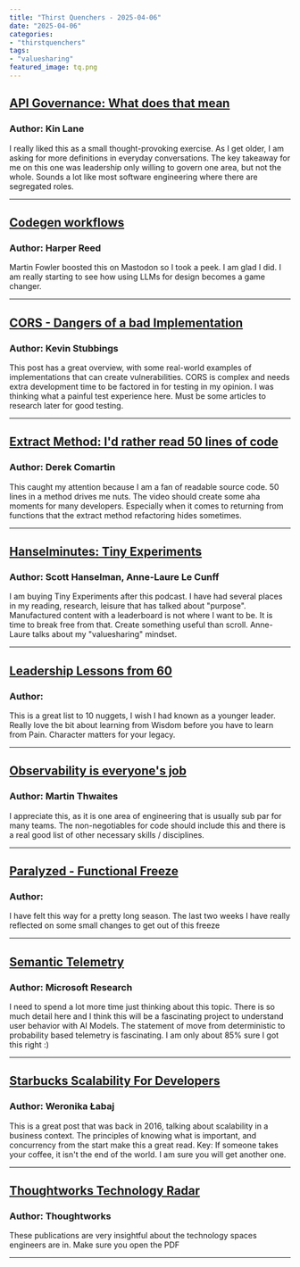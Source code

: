 ```yaml
---
title: "Thirst Quenchers - 2025-04-06"
date: "2025-04-06"
categories:
- "thirstquenchers"
tags:
- "valuesharing"
featured_image: tq.png
---
```



## [API Governance: What does that mean](https://apievangelist.com/2025/04/02/what-is-it-you-are-governing-when-you-say-api-governance/)

### Author: Kin Lane

 I really liked this as a small thought-provoking exercise. As I get older, I am asking for more definitions in everyday conversations. The key takeaway for me on this one was leadership only willing to govern one area, but not the whole. Sounds a lot like most software engineering where there are segregated roles.

***

 ## [Codegen workflows](https://harper.blog/2025/02/16/my-llm-codegen-workflow-atm/)

### Author: Harper Reed

 Martin Fowler boosted this on Mastodon so I took a peek. I am glad I did. I am really starting to see how using LLMs for design becomes a game changer. 

***

 ## [CORS - Dangers of a bad Implementation](https://github.blog/security/application-security/localhost-dangers-cors-and-dns-rebinding/)

### Author: Kevin Stubbings

 This post has a great overview, with some real-world examples of implementations that can create vulnerabilities. CORS is complex and needs extra development time to be factored in for testing in my opinion. I was thinking what a painful test experience here. Must be some articles to research later for good testing. 

***

 ## [Extract Method: I'd rather read 50 lines of code](https://codeopinion.com/id-rather-read-50-lines-than-extract-method-refactoring/)

### Author: Derek Comartin

 This caught my attention because I am a fan of readable source code. 50 lines in a method drives me nuts. The video should create some aha moments for many developers. Especially when it comes to returning from functions that the extract method refactoring hides sometimes.

***

 ## [Hanselminutes: Tiny Experiments](https://www.hanselminutes.com/991/tiny-experiments-with-anne-laure-le-cunff)

### Author: Scott Hanselman, Anne-Laure Le Cunff

 I am buying Tiny Experiments after this podcast. I have had several places in my reading, research, leisure that has talked about "purpose". Manufactured content with a leaderboard is not where I want to be. It is time to break free from that. Create something useful than scroll. Anne-Laure talks about my "valuesharing" mindset.

***

 ## [Leadership Lessons from 60 ](https://careynieuwhof.com/leadership-lessons-from-60/)

### Author: 

 This is a great list to 10 nuggets, I wish I had known as a younger leader. Really love the bit about learning from Wisdom before you have to learn from Pain. Character matters for your legacy.

***

 ## [Observability is everyone's job](https://thenewstack.io/observability-every-engineers-job-not-just-ops-problem/)

### Author: Martin Thwaites

 I appreciate this, as it is one area of engineering that is usually sub par for many teams. The non-negotiables for code should include this and there is a real good list of other necessary skills / disciplines.

***

 ## [Paralyzed - Functional Freeze](https://nesslabs.com/functional-freeze)

### Author: 

 I have felt this way for a pretty long season. The last two weeks I have really reflected on some small changes to get out of this freeze

***

 ## [Semantic Telemetry](https://www.microsoft.com/en-us/research/project/semantic-telemetry/)

### Author: Microsoft Research

 I need to spend a lot more time just thinking about this topic. There is so much detail here and I think this will be a fascinating project to understand user behavior with AI Models. The statement of move from deterministic to probability based telemetry is fascinating. I am only about 85% sure I got this right :)

***

 ## [Starbucks Scalability For Developers](https://particular.net/blog/what-starbucks-can-teach-us-about-software-scalability)

### Author: Weronika Łabaj

 This is a great post that was back in 2016, talking about scalability in a business context. The principles of knowing what is important, and concurrency from the start make this a great read. Key: If someone takes your coffee, it isn't the end of the world. I am sure you will get another one.

***

 ## [Thoughtworks Technology Radar](https://www.thoughtworks.com/radar)

### Author: Thoughtworks 

 These publications are very insightful about the technology spaces engineers are in. Make sure you open the PDF

***
